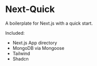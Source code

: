 # Next-Quick

A boilerplate for Next.js with a quick start.

Included:

- Next.js App directory
- MongoDB via Mongoose
- Tailwind
- Shadcn